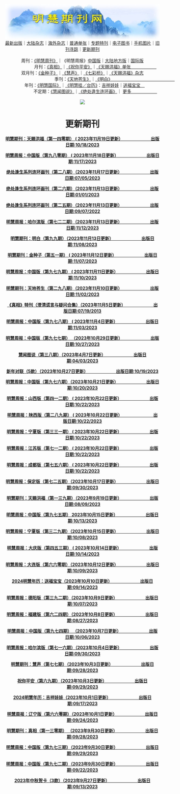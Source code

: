 <a id="user-content-1" class="anchor" aria-hidden="true" href="#1">
<a name="1" id="1" target="_blank"></a> <span id="1">
<a name="2" id="2" target="_blank"></a> <span id="2">
<a name="3" id="3" target="_blank"></a> <span id="3">
<a name="4" id="4" target="_blank"></a> <span id="4">
<a name="5" id="5" target="_blank"></a> <span id="5">
<a name="6" id="6" target="_blank"></a> <span id="6">
<a name="7" id="7" target="_blank"></a> <span id="7">
<a id="user-content-1" href="#1">
<div align="center">
<a target="_blank" href="https://github.com/19920513/djy/blob/master/gb/nsc413.md#1"><img src="https://github.com/pdf-edit/qikan/blob/master/mhqk.jpg?raw=true"></a><br>
<a href="https://github.com/pdf-edit/qikan/blob/master/display.aspx/category_id/8/page_1.md#1">最新出版</a>｜<a href="https://github.com/pdf-edit/qikan/blob/master/category.aspx/category/mainland/page_1.md#1">大陆杂志</a>｜<a href="https://github.com/pdf-edit/qikan/blob/master/category.aspx/category/overseas/page_1.md#1">海外杂志</a>｜<a href="https://github.com/pdf-edit/qikan/blob/master/display.aspx/category_id/4/guige_id/3/page_1.md#1">普通单张</a>｜<a href="https://github.com/pdf-edit/qikan/blob/master/category.aspx/category/zhuanti/page_1.md#1">专题特刊</a>｜<a href="https://github.com/pdf-edit/qikan/blob/master/display.aspx/category_id/6/meijie_id/2/page_1.md#1">电子图书</a>｜<a href="https://github.com/pdf-edit/qikan/blob/master/display.aspx/qikan_type_id/11075/page_1.md#1">手机图片</a>｜<a href="https://github.com/pdf-edit/qikan/blob/master/display.aspx/category_id/5/zhouqi_id/6/page_1.md#1">旧刊寻踪</a>｜<a href="https://github.com/pdf-edit/qikan/blob/master/UpdatedArticles.aspx/page_1.md#1">更新期刊</a>
<br>
<br>
周刊：<a href="https://github.com/pdf-edit/qikan/blob/master/display.aspx/qikan_type_id/5179/page_1.md#1">《明慧周刊》</a>｜《明慧周报》<a href="https://github.com/pdf-edit/qikan/blob/master/display.aspx/qikan_type_id/5178/page_1.md#1">中国版</a>｜<a href="https://github.com/pdf-edit/qikan/blob/master/mainland.aspx/page_1.md#1">大陆地方版</a>｜<a href="https://github.com/pdf-edit/qikan/blob/master/display.aspx/qikan_type_id/5151/page_1.md#1">国际版</a><br>
月刊：<a href="https://github.com/pdf-edit/qikan/blob/master/display.aspx/qikan_type_id/5240/page_1.md#1">《真相》</a>｜<a href="https://github.com/pdf-edit/qikan/blob/master/display.aspx/qikan_type_id/11182/page_1.md#1">《祝你平安》</a>｜<a href="https://github.com/pdf-edit/qikan/blob/master/display.aspx/qikan_type_id/5360/keyword/E5/contain/true/page_1.md#1">《天赐洪福》单张　　　　　　</a><br>
双月刊：<a href="https://github.com/pdf-edit/qikan/blob/master/display.aspx/qikan_type_id/7500/page_1.md#1">《金种子》</a>｜<a href="https://github.com/pdf-edit/qikan/blob/master/display.aspx/qikan_type_id/5638/page_1.md#1">《慧声》</a>｜<a href="https://github.com/pdf-edit/qikan/blob/master/display.aspx/qikan_type_id/7268/page_1.md#1">《七彩桥》</a>｜<a href="https://github.com/pdf-edit/qikan/blob/master/display.aspx/qikan_type_id/5360/keyword/E5/contain/false/page_1.md#1">《天赐洪福》杂志</a> <br>
季刊：<a href="https://github.com/pdf-edit/qikan/blob/master/display.aspx/qikan_type_id/5139/page_1.md#1">《天地苍生》</a>｜<a href="https://github.com/pdf-edit/qikan/blob/master/display.aspx/qikan_type_id/5140/page_1.md#1">《明白》　　　　　　　　　　　　　　　</a><br>
年刊：<a href="https://github.com/pdf-edit/qikan/blob/master/display.aspx/qikan_type_id/10922/page_1.md#1">《明慧国际》</a>｜<a href="https://github.com/pdf-edit/qikan/blob/master/display.aspx/category_id/6/meijie_id/3/page_1.md#1">《明慧挂／台历》</a>：<a href="https://github.com/pdf-edit/qikan/blob/master/display.aspx/category_id/6/meijie_id/3/keyword/E5/page_1.md#1">吉祥娃娃</a>｜<a href="https://github.com/pdf-edit/qikan/blob/master/display.aspx/category_id/6/meijie_id/3/keyword/E9/page_1.md#1">送福宝宝　</a><br> 
不定期：<a href="https://github.com/pdf-edit/qikan/blob/master/display.aspx/qikan_type_id/11185/page_1.md#1">《慧闻图说》</a>｜<a href="https://github.com/pdf-edit/qikan/blob/master/display.aspx/qikan_type_id/11131/page_1.md#1">《绝处逢生连环画》</a>｜ <a href="https://github.com/pdf-edit/qikan/blob/master/display.aspx/category_id/6/meijie_id/3/keyword/other/page_1.md#1">更多　　　　　　</a> <br>
<br>
<a target="_blank" href="https://github.com/19920513/djy/blob/master/gb/nsc413.md#1"><img src="https://raw.githubusercontent.com/19920513/www/master/t/lh600.jpg"></a><br>
<h1><strong>更新期刊</strong></h1><p align="center"><strong><a target="_blank" href="https://gitlab.com/19920513/pdfkit/-/raw/master/tests/pdf/210545.pdf">明慧期刊：天赐洪福（第一四零期）  ( 2023年11月19日更新）　　　　　　　出版日期:10/18/2023</a></strong></p>
<p align="center"><strong><a target="_blank" href="https://gitlab.com/19920513/pdfkit/-/raw/master/tests/pdf/210793.pdf">明慧周报：中国版（第九八零期）  ( 2023年11月18日更新）　　　　　　　出版日期:11/17/2023</a></strong></p>
<p align="center"><strong><a target="_blank" href="https://gitlab.com/19920513/pdfkit/-/raw/master/tests/pdf/209551.pdf">绝处逢生系列连环画刊（第二八期）（2023年11月17日更新）　　　　　　　出版日期:07/05/2023</a></strong></p>
<p align="center"><strong><a target="_blank" href="https://gitlab.com/19920513/pdfkit/-/raw/master/tests/pdf/207870.pdf">绝处逢生系列连环画刊（第二六期）（2023年11月13日更新）　　　　　　　出版日期:01/01/2023</a></strong></p>
<p align="center"><strong><a target="_blank" href="https://gitlab.com/19920513/pdfkit/-/raw/master/tests/pdf/206824.pdf">绝处逢生系列连环画刊（第二五期）（2023年11月13日更新）　　　　　　　出版日期:09/07/2022</a></strong></p>
<p align="center"><strong><a target="_blank" href="https://gitlab.com/19920513/pdfkit/-/raw/master/tests/pdf/210782.pdf">明慧周报：哈尔滨版（第七二二期）（2023年11月13日更新）　　　　　　　出版日期:11/12/2023</a></strong></p>
<p align="center"><strong><a target="_blank" href="https://gitlab.com/19920513/pdfkit/-/raw/master/tests/pdf/210735.pdf">明慧期刊：明白（第九九期）（2023年11月13日更新）　　　　　　　出版日期:11/08/2023</a></strong></p>
<p align="center"><strong><a target="_blank" href="https://gitlab.com/19920513/pdfkit/-/raw/master/tests/pdf/210733.pdf">明慧期刊：金种子（第五一期）  ( 2023年11月12日更新）　　　　　　　出版日期:11/07/2023</a></strong></p>
<p align="center"><strong><a target="_blank" href="https://gitlab.com/19920513/pdfkit/-/raw/master/tests/pdf/210737.pdf">明慧周报：中国版（第九七九期）   ( 2023年11月11日更新）　　　　　　　出版日期:11/10/2023</a></strong></p>
<p align="center"><strong><a target="_blank" href="https://gitlab.com/19920513/pdfkit/-/raw/master/tests/pdf/210655.pdf">明慧期刊：天地苍生（第二九八期）（2023年11月10日更新）　　　　　　　出版日期:11/02/2023</a></strong></p>
<p align="center"><strong><a target="_blank" href="https://gitlab.com/19920513/pdfkit/-/raw/master/tests/pdf/161178.pdf">《真相》特刊（澄清谎言与疑问合集）（2023年11月5日更新）　　　　　　　出版日期:07/19/2013</a></strong></p>
<p align="center"><strong><a target="_blank" href="https://gitlab.com/19920513/pdfkit/-/raw/master/tests/pdf/210657.pdf">明慧周报：中国版（第九七八期）  ( 2023年11月4日更新）　　　　　　　出版日期:11/03/2023</a></strong></p>
<p align="center"><strong><a target="_blank" href="https://gitlab.com/19920513/pdfkit/-/raw/master/tests/pdf/210604.pdf">明慧周报：中国版（第九七七期） （2023年10月29日更新）　　　　　　　出版日期:10/27/2023</a></strong></p>
<p align="center"><strong><a target="_blank" href="https://gitlab.com/19920513/pdfkit/-/raw/master/tests/pdf/208706.pdf">慧闻图说（第三八期）（2023年4月7日更新）　　　　　　　出版日期:04/03/2023</a></strong></p>
<p align="center"><strong><a target="_blank" href="https://gitlab.com/19920513/pdfkit/-/raw/master/tests/pdf/210546.pdf">新年对联（5款）（2023年10月27日更新）　　　　　　　出版日期:10/19/2023</a></strong></p>
<p align="center"><strong><a target="_blank" href="https://gitlab.com/19920513/pdfkit/-/raw/master/tests/pdf/210548.pdf">明慧周报：中国版（第九七六期）（2023年10月21日更新）　　　　　　　出版日期:10/20/2023</a></strong></p>
<p align="center"><strong><a target="_blank" href="https://gitlab.com/19920513/pdfkit/-/raw/master/tests/pdf/210581.pdf">明慧周报：山西版（第四一二期）  ( 2023年10月22日更新）　　　　　　　出版日期:10/22/2023</a></strong></p>
<p align="center"><strong><a target="_blank" href="https://gitlab.com/19920513/pdfkit/-/raw/master/tests/pdf/210582.pdf">明慧周报：陕西版（第二八九期） ( 2023年10月22日更新） 　　　　　　　出版日期:10/22/2023</a></strong></p>
<p align="center"><strong><a target="_blank" href="https://gitlab.com/19920513/pdfkit/-/raw/master/tests/pdf/210583.pdf">明慧周报：宁夏版（第三三一期）  ( 2023年10月22日更新）　　　　　　　出版日期:10/22/2023</a></strong></p>
<p align="center"><strong><a target="_blank" href="https://gitlab.com/19920513/pdfkit/-/raw/master/tests/pdf/210587.pdf">明慧周报：江苏版（第七一二期）  ( 2023年10月22日更新）　　　　　　　出版日期:10/22/2023</a></strong></p>
<p align="center"><strong><a target="_blank" href="https://gitlab.com/19920513/pdfkit/-/raw/master/tests/pdf/210591.pdf">明慧周报：成都版（第七五六期） ( 2023年10月22日更新）　　　　　　　出版日期:10/22/2023</a></strong></p>
<p align="center"><strong><a target="_blank" href="https://gitlab.com/19920513/pdfkit/-/raw/master/tests/pdf/210410.pdf">明慧周报：保定版（第七二五期）（2023年10月17日更新）　　　　　　　出版日期:09/30/2023</a></strong></p>
<p align="center"><strong><a target="_blank" href="https://gitlab.com/19920513/pdfkit/-/raw/master/tests/pdf/209899.pdf">明慧期刊：天赐洪福（第一三九期）（2023年9月19日更新）　　　　　　　出版日期:08/09/2023</a></strong></p>
<p align="center"><strong><a target="_blank" href="https://gitlab.com/19920513/pdfkit/-/raw/master/tests/pdf/210489.pdf">明慧周报：中国版（第九七五期） 2023年10月15日更新）　　　　　　　出版日期:10/13/2023</a></strong></p>
<p align="center"><strong><a target="_blank" href="https://gitlab.com/19920513/pdfkit/-/raw/master/tests/pdf/210459.pdf">明慧周报：宁夏版（第三二九期）（2023年10月15日更新）　　　　　　　出版日期:10/08/2023</a></strong></p>
<p align="center"><strong><a target="_blank" href="https://gitlab.com/19920513/pdfkit/-/raw/master/tests/pdf/210514.pdf">明慧周报：大庆版（第四五三期） ( 2023年10月14日更新）　　　　　　　出版日期:10/14/2023</a></strong></p>
<p align="center"><strong><a target="_blank" href="https://gitlab.com/19920513/pdfkit/-/raw/master/tests/pdf/210484.pdf">明慧周报：大连版（第六六零期）（2023年10月12日更新）　　　　　　　出版日期:10/09/2023</a></strong></p>
<p align="center"><strong><a target="_blank" href="https://gitlab.com/19920513/pdfkit/-/raw/master/tests/pdf/210246.pdf">2024明慧年历：送福宝宝（2023年10月10日更新）　　　　　　　出版日期:09/14/2023</a></strong></p>
<p align="center"><strong><a target="_blank" href="https://gitlab.com/19920513/pdfkit/-/raw/master/tests/pdf/210435.pdf">明慧周报：德阳版（第三九二期）（2023年10月9日更新）　　　　　　　出版日期:10/07/2023</a></strong></p>
<p align="center"><strong><a target="_blank" href="https://gitlab.com/19920513/pdfkit/-/raw/master/tests/pdf/210101.pdf">明慧周报：福建版（第六二四期）（2023年10月8日更新）　　　　　　　出版日期:08/27/2023</a></strong></p>
<p align="center"><strong><a target="_blank" href="https://gitlab.com/19920513/pdfkit/-/raw/master/tests/pdf/210434.pdf">明慧周报：中国版（第九七四期） （2023年10月7日更新）　　　　　　　出版日期:10/06/2023</a></strong></p>
<p align="center"><strong><a target="_blank" href="https://gitlab.com/19920513/pdfkit/-/raw/master/tests/pdf/210405.pdf">明慧周报：哈尔滨版（第七一六期）（2023年10月4日更新）　　　　　　　出版日期:09/30/2023</a></strong></p>
<p align="center"><strong><a target="_blank" href="https://gitlab.com/19920513/pdfkit/-/raw/master/tests/pdf/210382.pdf">明慧期刊：慧声（第七七期）（2023年10月3日更新）　　　　　　　出版日期:09/28/2023</a></strong></p>
<p align="center"><strong><a target="_blank" href="https://gitlab.com/19920513/pdfkit/-/raw/master/tests/pdf/210384.pdf">祝你平安（第六九期）（2023年10月3日更新）　　　　　　　出版日期:09/29/2023</a></strong></p>
<p align="center"><strong><a target="_blank" href="https://gitlab.com/19920513/pdfkit/-/raw/master/tests/pdf/210298.pdf">2024明慧年历：吉祥娃娃（2023年10月1日更新）　　　　　　　出版日期:09/17/2023</a></strong></p>
<p align="center"><strong><a target="_blank" href="https://gitlab.com/19920513/pdfkit/-/raw/master/tests/pdf/210355.pdf">明慧周报：辽宁版（第六六零期）（2023年10月1日更新）　　　　　　　出版日期:09/24/2023</a></strong></p>
<p align="center"><strong><a target="_blank" href="https://gitlab.com/19920513/pdfkit/-/raw/master/tests/pdf/210381.pdf">明慧期刊：真相（第一三零期） （2023年9月30日更新）　　　　　　　出版日期:09/28/2023</a></strong></p>
<p align="center"><strong><a target="_blank" href="https://gitlab.com/19920513/pdfkit/-/raw/master/tests/pdf/210385.pdf">明慧周报：中国版（第九七三期）（2023年9月30日更新）　　　　　　　出版日期:09/29/2023</a></strong></p>
<p align="center"><strong><a target="_blank" href="https://gitlab.com/19920513/pdfkit/-/raw/master/tests/pdf/210320.pdf">明慧周报：中国版（第九七二期）（2023年9月30日更新）　　　　　　　出版日期:09/22/2023</a></strong></p>
<p align="center"><strong><a target="_blank" href="https://gitlab.com/19920513/pdfkit/-/raw/master/tests/pdf/210245.pdf">2023年中秋贺卡（3款）（2023年9月27日更新）　　　　　　　出版日期:09/13/2023</a></strong></p>

